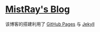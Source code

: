 # [MistRay's Blog](http://www.mistray.site)
该博客的搭建利用了 [GitHub Pages](https://pages.github.com/) 与 [Jekyll](https://www.jekyll.com.cn/)


